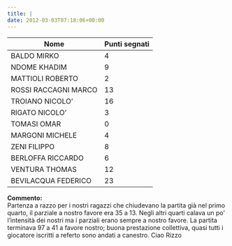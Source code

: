 ```yaml
---
title: |
date: 2012-03-03T07:18:06+00:00
---
```


| **Nome** | **Punti segnati** |
| -------- | ----------------- |
| BALDO MIRKO | 4 |
| NDOME KHADIM | 9 |
| MATTIOLI ROBERTO | 2 |
| ROSSI RACCAGNI MARCO | 13 |
| TROIANO NICOLO’ | 16 |
| RIGATO NICOLO’ | 3 |
| TOMASI OMAR | 0 |
| MARGONI MICHELE | 4 |
| ZENI FILIPPO | 8 |
| BERLOFFA RICCARDO | 6 |
| VENTURA THOMAS | 12 |
| BEVILACQUA FEDERICO | 23 |

**Commento:**  
Partenza a razzo per i nostri ragazzi che chiudevano la partita già nel primo quarto, il parziale a nostro favore era 35 a 13. Negli altri quarti calava un po’ l’intensità dei nostri ma i parziali erano sempre a nostro favore. La partita terminava 97 a 41 a favore nostro; buona prestazione collettiva, quasi tutti i giocatore iscritti a referto sono andati a canestro. Ciao Rizzo